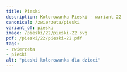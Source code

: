 ```yaml
---
title: Pieski
description: Kolorowanka Pieski - wariant 22
canonical: /zwierzeta/pieski
variant_of: pieski
image: /pieski/22/pieski-22.svg
pdf: /pieski/22/pieski-22.pdf
tags:
- zwierzeta
- pieski
alt: "pieski kolorowanka dla dzieci"
---
```


